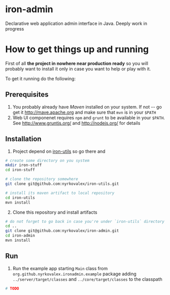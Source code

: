iron-admin
==========

Declarative web application admin interface in Java. Deeply work in progress


# How to get things up and running

First of all **the project in nowhere near production ready** so you will probably want to install it only in case you want to help or play with it.

To get it running do the following:

## Prerequisites

1. You probably already have *Maven* installed on your system. If not -- go get it http://mave.apache.org and make sure that `mvn` is in your `$PATH`
2. Web UI componenet requires `npm` and `grunt` to be available in your `$PATH`. See http://www.gruntjs.org/ and http://nodejs.org/ for details

## Installation

1. Project depend on [iron-utils](https://github.com/nyrkovalex/iron-utils) so go there and

  ```bash
  # create some directory on you system
  mkdir iron-stuff
  cd iron-stuff
  
  # clone the repository somewhere
  git clone git@github.com:nyrkovalex/iron-utils.git
  
  # install its maven artifact to local repository
  cd iron-utils
  mvn install
  ```
  
2. Clone this repository and install artifacts

  ```bash
  # do not forget to go back in case you're under `iron-utils` directory
  cd ..
  git clone git@github.com:nyrkovalex/iron-admin.git
  cd iron-admin
  mvn install
  ```

## Run

1. Run the example app starting `Main` class from `org.github.nyrkovalex.ironadmin.example` package adding `../server/target/classes` and `../core/target/classes` to the classpath

  ```bash
  # TODO
  ```
